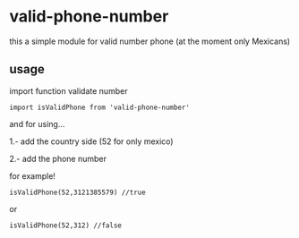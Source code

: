 # valid-phone-number

this a simple module for valid number phone (at the moment only Mexicans)

## usage

import function validate number

`import isValidPhone from 'valid-phone-number'`

and for using...

1.- add the country side (52 for only mexico)

2.- add the phone number

for example!

```isValidPhone(52,3121385579) //true```

or

```isValidPhone(52,312) //false```
